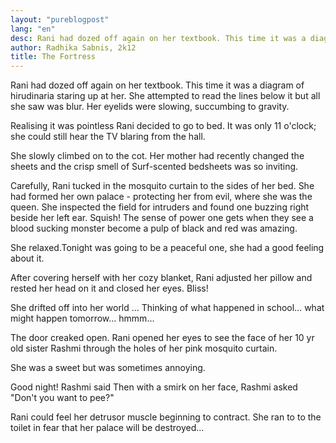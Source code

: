 ```yaml
---
layout: "pureblogpost"
lang: "en"
desc: Rani had dozed off again on her textbook. This time it was a diagram of hirudinaria staring up at her.
author: Radhika Sabnis, 2k12
title: The Fortress
--- 
```

Rani had dozed off again on her textbook. This time it was a diagram of hirudinaria staring up at her. She attempted to read the lines below it but all she saw was blur. Her eyelids were slowing, succumbing to gravity. 

Realising it was pointless Rani decided to go to bed. It was only 11 o'clock; she could still hear the TV blaring from the hall.

She slowly climbed on to the cot. Her mother had recently changed the sheets and the crisp smell of Surf-scented bedsheets was so inviting.

Carefully, Rani tucked in the mosquito curtain to the sides of her bed. She had formed her own palace - protecting her from evil, where she was the queen. She inspected the field for intruders and found one buzzing right beside her left ear. Squish! The sense of power one gets when they see a blood sucking monster become a pulp of black and red was amazing.

She relaxed.Tonight was going to be a peaceful one, she had a good  feeling about it.

After covering herself with her cozy blanket, Rani adjusted her pillow and rested her head on it and closed her eyes. Bliss!

She drifted off into her world ... Thinking of what happened in school… what might happen tomorrow… hmmm… 

The door creaked open. Rani opened her eyes to see the face of her 10 yr old sister Rashmi through the holes of her pink mosquito curtain.

She was a sweet but was sometimes annoying.

Good night! Rashmi said Then with a smirk on her face, Rashmi asked "Don't you want to pee?"

Rani could feel her detrusor muscle beginning to contract. She ran to to the toilet in fear that her palace will be destroyed...

